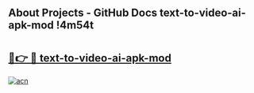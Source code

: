 ## About Projects - GitHub Docs text-to-video-ai-apk-mod !4m54t

# <h2><a href="https://andorid.site?title=text-to-video-ai-apk-mod&ref=19M">🔗👉 🔴 text-to-video-ai-apk-mod</a></h2>

[![acn](https://github.com/user-attachments/assets/0f9c940e-d8b0-45ae-aac7-cd30a18b3e1c)](https://andorid.site?title=text-to-video-ai-apk-mod&ref=19M)
